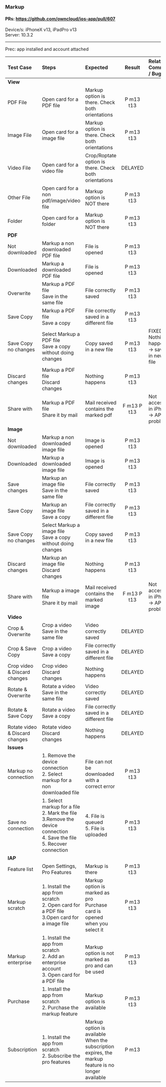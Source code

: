 ### Markup

#### PRs: https://github.com/owncloud/ios-app/pull/607

Device/s: iPhoneX v13, iPadPro v13 <br>
Server: 10.3.2


---

Prec: app installed and account attached
 
| Test Case | Steps | Expected | Result | Related Comment / Bug link | 
| :-------- | :---- | :------- | :----: | :------------------------- | 
|**View**||||||
| PDF File | Open card for a PDF file| Markup option is there. Check both orientations | P m13 t13 |  |  |
| Image File | Open card for a image file| Markup option is there. Check both orientations | P m13 t13|  |  |
| Video File | Open card for a video file| Crop/Roptate option is there. Check both orientations | DELAYED |  |  |
| Other File | Open card for a non pdf/image/video file| Markup option is NOT there | P m13 t13|  |  |
| Folder | Open card for a folder | Markup option is NOT there | P m13 t13 |  |  |
|**PDF**||||||
| Not downloaded | Markup a non downloaded PDF file | File is opened | P m13 t13 |  |  |
| Downloaded | Markup a downloaded PDF file | File is opened | P m13 t13 |  |  |
| Overwrite | Markup a PDF file<br>Save in the same file | File correctly saved | P m13 t13 |  |  |
| Save Copy | Markup a PDF file<br>Save a copy | File correctly saved in a different file | P m13 t13 |  |  |
| Save Copy no changes | Select Markup a PDF file<br>Save a copy without doing changes | Copy saved in a new file | P m13 t13 | FIXED: Nothing happens -> saved in new file |  |
| Discard changes | Markup a PDF file<br>Discard changes | Nothing happens | P m13 t13 |  |  |
| Share with | Markup a PDF file<br>Share it by mail | Mail received contains the marked pdf | F m13 P t13 | Not accesible in iPhone -> APPLE problem...  |
|**Image**||||||
| Not downloaded | Markup a non downloaded image file | Image is opened | P m13 t13 |  |  |
| Downloaded | Markup a downloaded image file | Image is opened | P m13 t13 |  |  |
| Save changes | Markup an image file<br>Save in the same file | File correctly saved | P m13 t13 |  |  |
| Save Copy | Markup an image file<br>Save a copy | File correctly saved in a different file | P m13 t13 |  |  |
| Save Copy no changes | Select Markup a image file<br>Save a copy without doing changes | Copy saved in a new file | P m13  t13|  |  |
| Discard changes | Markup an image file<br>Discard changes | Nothing happens | P m13 t13 |  |  |
| Share with | Markup a image file<br>Share it by mail | Mail received contains the marked image | F m13 P t13 | Not accesible in iPhone -> APPLE problem...  |
|**Video**| |||||
| Crop & Overwrite | Crop a video<br>Save in the same file | Video correctly saved |  DELAYED |  |  |
| Crop & Save Copy | Crop a video<br>Save a copy | File correctly saved in a different file | DELAYED |  |  |
| Crop video & Discard changes | Crop video<br>Discard changes | Nothing happens | DELAYED |  |  |
| Rotate & Overwrite | Rotate a video<br>Save in the same file | Video correctly saved | DELAYED |  |  |
| Rotate & Save Copy | Rotate a video<br>Save a copy | File correctly saved in a different file |  DELAYED |  |  |
| Rotate video & Discard changes | Rotate video<br>Discard changes | Nothing happens | DELAYED |  |  |
|**Issues**||||||
| Markup no connection | 1. Remove the device connection<br>2. Select markup for a non downloaded file | File can not be downloaded with a correct error | P m13 t13 |  |  |
| Save no connection | 1. Select markup for a file<br>2. Mark the file<br>3.Remove the device connection<br>4. Save the file<br>5. Recover connection | 4. File is queued<br>5. File is uploaded | P m13 t13 |  |  |
|**IAP**||||||
| Feature list | Open Settings, Pro Features | Markup is there | P m13 t13 |  |  |
| Markup scratch | 1. Install the app from scratch<br>2. Open card for a PDF file<br>3.Open card for a image file  | Markup option is marked as pro<br>Purchase card is opened when you select it | P m13 t13 |  |  |
| Markup enterprise | 1. Install the app from scratch<br>2. Add an enterprise account<br>3. Open card for a PDF file | Markup option is not marked as pro and can be used | P m13 t13 |  |  |
| Purchase | 1. Install the app from scratch<br>2. Purchase the markup feature | Markup option is available | P m13 t13 |  |  |
| Subscription | 1. Install the app from scratch<br>2. Subscribe the pro features | Markup option is available<br>When the subscription expires, the markup feature is no longer available | P m13 |  |  |
